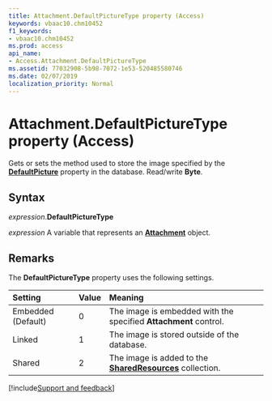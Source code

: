 ```yaml
---
title: Attachment.DefaultPictureType property (Access)
keywords: vbaac10.chm10452
f1_keywords:
- vbaac10.chm10452
ms.prod: access
api_name:
- Access.Attachment.DefaultPictureType
ms.assetid: 77032908-5b98-7072-1e53-520485580746
ms.date: 02/07/2019
localization_priority: Normal
---
```



# Attachment.DefaultPictureType property (Access)

Gets or sets the method used to store the image specified by the **[DefaultPicture](Access.Attachment.DefaultPicture.md)** property in the database. Read/write **Byte**.


## Syntax

_expression_.**DefaultPictureType**

_expression_ A variable that represents an **[Attachment](Access.Attachment.md)** object.


## Remarks

The **DefaultPictureType** property uses the following settings.

|Setting|Value|Meaning|
|:-----|:-----|:-----|
|Embedded (Default)|0|The image is embedded with the specified **Attachment** control.|
|Linked|1|The image is stored outside of the database.|
|Shared|2|The image is added to the **[SharedResources](Access.SharedResources.md)** collection.|



[!include[Support and feedback](~/includes/feedback-boilerplate.md)]